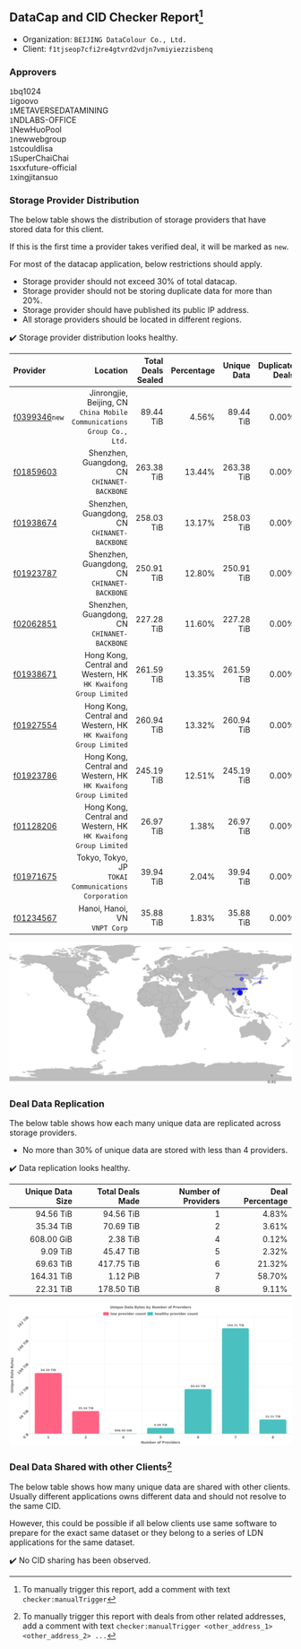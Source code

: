 ## DataCap and CID Checker Report[^1]
 - Organization: `BEIJING DataColour Co., Ltd.`
 - Client: `f1tjseop7cfi2re4gtvrd2vdjn7vmiyiezzisbenq`
### Approvers
`1`bq1024<br/>`1`igoovo<br/>`1`METAVERSEDATAMINING<br/>`1`NDLABS-OFFICE<br/>`1`NewHuoPool<br/>`1`newwebgroup<br/>`1`stcouldlisa<br/>`1`SuperChaiChai<br/>`1`sxxfuture-official<br/>`1`xingjitansuo

### Storage Provider Distribution
The below table shows the distribution of storage providers that have stored data for this client.

If this is the first time a provider takes verified deal, it will be marked as `new`.

For most of the datacap application, below restrictions should apply.
 - Storage provider should not exceed 30% of total datacap.
 - Storage provider should not be storing duplicate data for more than 20%.
 - Storage provider should have published its public IP address.
 - All storage providers should be located in different regions.

✔️ Storage provider distribution looks healthy.

| Provider                                                  |                                                                  Location | Total Deals Sealed | Percentage | Unique Data | Duplicate Deals |
| :-------------------------------------------------------- | ------------------------------------------------------------------------: | -----------------: | ---------: | ----------: | --------------: |
| [f0399346](https://filfox.info/en/address/f0399346)`new`  | Jinrongjie, Beijing, CN<br/>`China Mobile Communications Group Co., Ltd.` |          89.44 TiB |      4.56% |   89.44 TiB |           0.00% |
| [f01859603](https://filfox.info/en/address/f01859603)     |                           Shenzhen, Guangdong, CN<br/>`CHINANET-BACKBONE` |         263.38 TiB |     13.44% |  263.38 TiB |           0.00% |
| [f01938674](https://filfox.info/en/address/f01938674)     |                           Shenzhen, Guangdong, CN<br/>`CHINANET-BACKBONE` |         258.03 TiB |     13.17% |  258.03 TiB |           0.00% |
| [f01923787](https://filfox.info/en/address/f01923787)     |                           Shenzhen, Guangdong, CN<br/>`CHINANET-BACKBONE` |         250.91 TiB |     12.80% |  250.91 TiB |           0.00% |
| [f02062851](https://filfox.info/en/address/f02062851)     |                           Shenzhen, Guangdong, CN<br/>`CHINANET-BACKBONE` |         227.28 TiB |     11.60% |  227.28 TiB |           0.00% |
| [f01938671](https://filfox.info/en/address/f01938671)     |        Hong Kong, Central and Western, HK<br/>`HK Kwaifong Group Limited` |         261.59 TiB |     13.35% |  261.59 TiB |           0.00% |
| [f01927554](https://filfox.info/en/address/f01927554)     |        Hong Kong, Central and Western, HK<br/>`HK Kwaifong Group Limited` |         260.94 TiB |     13.32% |  260.94 TiB |           0.00% |
| [f01923786](https://filfox.info/en/address/f01923786)     |        Hong Kong, Central and Western, HK<br/>`HK Kwaifong Group Limited` |         245.19 TiB |     12.51% |  245.19 TiB |           0.00% |
| [f01128206](https://filfox.info/en/address/f01128206)     |        Hong Kong, Central and Western, HK<br/>`HK Kwaifong Group Limited` |          26.97 TiB |      1.38% |   26.97 TiB |           0.00% |
| [f01971675](https://filfox.info/en/address/f01971675)     |                   Tokyo, Tokyo, JP<br/>`TOKAI Communications Corporation` |          39.94 TiB |      2.04% |   39.94 TiB |           0.00% |
| [f01234567](https://filfox.info/en/address/f01234567)     |                                          Hanoi, Hanoi, VN<br/>`VNPT Corp` |          35.88 TiB |      1.83% |   35.88 TiB |           0.00% |

<img src="https://raw.githubusercontent.com/data-preservation-programs/filplus-checker-assets/main/filecoin-project/filecoin-plus-large-datasets/issues/1358/1681002421091.png"/>

### Deal Data Replication
The below table shows how each many unique data are replicated across storage providers.

- No more than 30% of unique data are stored with less than 4 providers.

✔️ Data replication looks healthy.

| Unique Data Size | Total Deals Made | Number of Providers | Deal Percentage |
| ---------------: | ---------------: | ------------------: | --------------: |
|        94.56 TiB |        94.56 TiB |                   1 |           4.83% |
|        35.34 TiB |        70.69 TiB |                   2 |           3.61% |
|       608.00 GiB |         2.38 TiB |                   4 |           0.12% |
|         9.09 TiB |        45.47 TiB |                   5 |           2.32% |
|        69.63 TiB |       417.75 TiB |                   6 |          21.32% |
|       164.31 TiB |         1.12 PiB |                   7 |          58.70% |
|        22.31 TiB |       178.50 TiB |                   8 |           9.11% |

<img src="https://raw.githubusercontent.com/data-preservation-programs/filplus-checker-assets/main/filecoin-project/filecoin-plus-large-datasets/issues/1358/1681002422100.png"/>

### Deal Data Shared with other Clients[^3]
The below table shows how many unique data are shared with other clients.
Usually different applications owns different data and should not resolve to the same CID.

However, this could be possible if all below clients use same software to prepare for the exact same dataset or they belong to a series of LDN applications for the same dataset.

✔️ No CID sharing has been observed.

[^1]: To manually trigger this report, add a comment with text `checker:manualTrigger`

[^2]: Deals from those addresses are combined into this report as they are specified with `checker:manualTrigger`

[^3]: To manually trigger this report with deals from other related addresses, add a comment with text `checker:manualTrigger <other_address_1> <other_address_2> ...`
